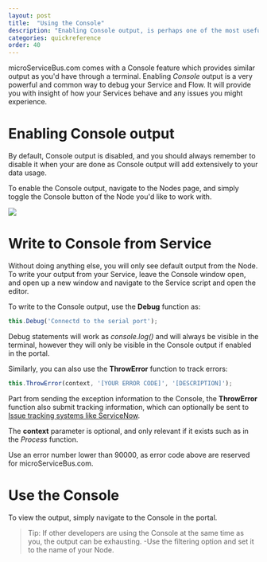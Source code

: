 ```yaml
---
layout: post
title:  "Using the Console"
description: "Enabling Console output, is perhaps one of the most useful means to get insight into the processes running on your device. Learn more about how to enable Console output in the portal, and how to control the debug logging from the Node."
categories: quickreference
order: 40
---
```


microServiceBus.com comes with a Console feature which provides similar output as you'd have through a terminal. Enabling *Console* output is a very powerful and common way to debug your Service and Flow. It will provide you with insight of how your Services behave and any issues you might experience.

# Enabling Console output
By default, Console output is disabled, and you should always remember to disable it when your are done as Console output will add extensively to your data usage.

To enable the Console output, navigate to the Nodes page, and simply toggle the Console button of the Node you'd like to work with.

<img src="{{site.baseurl}}/images/using-the-console/1.png">

# Write to Console from Service
Without doing anything else, you will only see default output from the Node. To write your output from your Service, leave the Console window open, and open up a new window and navigate to the Service script and open the editor.

To write to the Console output, use the **Debug** function as:

```javascript
this.Debug('Connectd to the serial port');
```

Debug statements will work as *console.log()* and will always be visible in the terminal, however they will only be visible in the Console output if enabled in the portal.

Similarly, you can also use the **ThrowError** function to track errors:

```javascript
this.ThrowError(context, '[YOUR ERROR CODE]', '[DESCRIPTION]');
```
Part from sending the exception information to the Console, the **ThrowError** function also submit tracking information, which can optionally be sent to [Issue tracking systems like ServiceNow]({{site.baseurl}}/integrate-external-ticketing-system).

The **context** parameter is optional, and only relevant if it exists such as in the *Process* function.

Use an error number lower than 90000, as error code above are reserved for microServiceBus.com.

# Use the Console
To view the output, simply navigate to the Console in the portal.

> Tip: If other developers are using the Console at the same time as you, the output can be exhausting. -Use the filtering option and set it to the name of your Node.